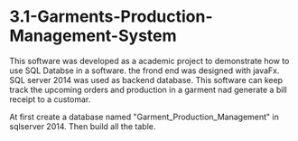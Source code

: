 # 3.1-Garments-Production-Management-System
This software was developed as a academic project to demonstrate how to use SQL Databse in a software.
the frond end was designed with javaFx. 
SQL server 2014 was used as backend database.
This software can keep track the upcoming orders and production in a garment nad generate a bill receipt to a customar.


At first create a database named "Garment_Production_Management" in sqlserver 2014.
Then build all the table.
